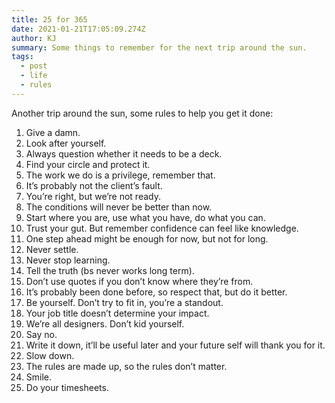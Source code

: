 ```yaml
---
title: 25 for 365
date: 2021-01-21T17:05:09.274Z
author: KJ
summary: Some things to remember for the next trip around the sun.
tags:
  - post
  - life
  - rules
---
```

Another trip around the sun, some rules to help you get it done:

1. Give a damn.
2. Look after yourself.
3. Always question whether it needs to be a deck.
4. Find your circle and protect it.
5. The work we do is a privilege, remember that.
6. It’s probably not the client’s fault.
7. You’re right, but we’re not ready.
8. The conditions will never be better than now.
9. Start where you are, use what you have, do what you can.
10. Trust your gut. But remember confidence can feel like knowledge.
11. One step ahead might be enough for now, but not for long.
12. Never settle.
13. Never stop learning.
14. Tell the truth (bs never works long term).
15. Don’t use quotes if you don’t know where they’re from.
16. It’s probably been done before, so respect that, but do it better.
17. Be yourself. Don’t try to fit in, you’re a standout.
18. Your job title doesn’t determine your impact.
19. We’re all designers. Don’t kid yourself.
20. Say no.
21. Write it down, it’ll be useful later and your future self will thank you for it.
22. Slow down.
23. The rules are made up, so the rules don’t matter.
24. Smile.
25. Do your timesheets.
